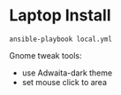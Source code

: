 # Laptop Install

```
ansible-playbook local.yml
```

Gnome tweak tools:

- use Adwaita-dark theme
- set mouse click to area

